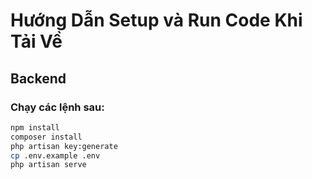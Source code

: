 # Hướng Dẫn Setup và Run Code Khi Tải Về

## Backend

### Chạy các lệnh sau:

```bash
npm install
composer install
php artisan key:generate
cp .env.example .env
php artisan serve
